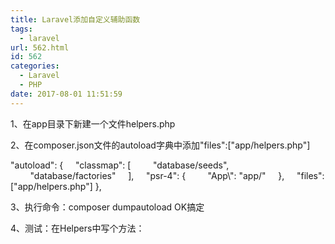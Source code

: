 ```yaml
---
title: Laravel添加自定义辅助函数
tags:
  - laravel
url: 562.html
id: 562
categories:
  - Laravel
  - PHP
date: 2017-08-01 11:51:59
---
```


1、在app目录下新建一个文件helpers.php  

2、在composer.json文件的autoload字典中添加"files":\["app/helpers.php"\]

"autoload": {
    "classmap": \[
        "database/seeds",
        "database/factories"
    \],
    "psr-4": {
        "App\\\": "app/"
    },
    "files":\["app/helpers.php"\]
},

3、执行命令：composer dumpautoload OK搞定  

  

4、测试：在Helpers中写个方法：

<?php  
/**  
 \* Created by PhpStorm. \* User: wenquan \* Date: 2017/8/1 \* Time: 上午11:43 */  
function test(){  
 return 'test';  
}

  

在任意控制器中调用测试：

return test();

返回“test”